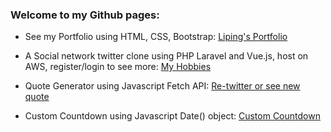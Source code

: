 ### Welcome to my Github pages:

- See my Portfolio using HTML, CSS, Bootstrap:
[Liping's Portfolio](https://lime5005.github.io/My-Portfolio/)

- A Social network twitter clone using PHP Laravel and Vue.js, host on AWS, register/login to see more:
[My Hobbies](http://ec2-15-236-211-19.eu-west-3.compute.amazonaws.com/)

- Quote Generator using Javascript Fetch API:
[Re-twitter or see new quote](https://lime5005.github.io/quoteGenerator/)

- Custom Countdown using Javascript Date() object:
[Custom Countdown](https://lime5005.github.io/custom-countdown/)
